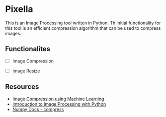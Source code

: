 # Pixella
This is an Image Processing tool written in Python. Th initial functionality for this tool is an efficient compression algorithm that can be used to compress images.

## Functionalites
- [ ] Image Compression
- [ ] Image Resize


## Resources
- [Image Compression using Machine Learning](https://rickwierenga.com/blog/machine%20learning/image-compressor-in-Python.html)
- [Introduction to Image Processing with Python](https://towardsdatascience.com/introduction-to-image-processing-with-python-representation-of-images-for-beginners-b95725b523ca)
- [Numpy Docs - compress](https://numpy.org/doc/stable/reference/generated/numpy.compress.html)
